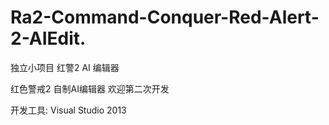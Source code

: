 # Ra2-Command-Conquer-Red-Alert-2-AIEdit.
独立小项目 红警2 AI 编辑器

红色警戒2 自制AI编辑器 欢迎第二次开发

开发工具: Visual Studio 2013
